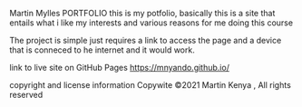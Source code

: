Martin Mylles PORTFOLIO
this is my potfolio, basically this is a site that entails what i like my interests and various reasons for me doing this course

The project is simple just requires a link to access the page and a device that is conneced to he internet and it would work.

link to live site on GitHub Pages
https://mnyando.github.io/

copyright and license information
Copywite ©2021 Martin Kenya , All rights reserved
